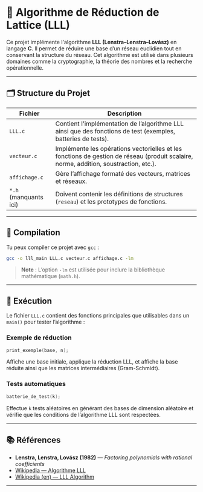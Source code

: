 # 📐 Algorithme de Réduction de Lattice (LLL)

Ce projet implémente l'algorithme **LLL (Lenstra–Lenstra–Lovász)** en langage **C**. Il permet de réduire une base d’un réseau euclidien tout en conservant la structure du réseau. Cet algorithme est utilisé dans plusieurs domaines comme la cryptographie, la théorie des nombres et la recherche opérationnelle.

---

## 🗂 Structure du Projet

| Fichier         | Description |
|------------------|-------------|
| `LLL.c`          | Contient l'implémentation de l’algorithme LLL ainsi que des fonctions de test (exemples, batteries de tests). |
| `vecteur.c`      | Implémente les opérations vectorielles et les fonctions de gestion de réseau (produit scalaire, norme, addition, soustraction, etc.). |
| `affichage.c`    | Gère l’affichage formaté des vecteurs, matrices et réseaux. |
| `*.h` (manquants ici) | Doivent contenir les définitions de structures (`reseau`) et les prototypes de fonctions. |

---

## 🔧 Compilation

Tu peux compiler ce projet avec `gcc` :

```bash
gcc -o lll_main LLL.c vecteur.c affichage.c -lm
```

> **Note** : L’option `-lm` est utilisée pour inclure la bibliothèque mathématique (`math.h`).

---

## 🚀 Exécution

Le fichier `LLL.c` contient des fonctions principales que utilisables dans un `main()` pour tester l’algorithme :

### Exemple de réduction

```c
print_exemple(base, n);
```

Affiche une base initiale, applique la réduction LLL, et affiche la base réduite ainsi que les matrices intermédiaires (Gram-Schmidt).

### Tests automatiques

```c
batterie_de_test(k);
```

Effectue `k` tests aléatoires en générant des bases de dimension aléatoire et vérifie que les conditions de l’algorithme LLL sont respectées.

---

## 📚 Références

- **Lenstra, Lenstra, Lovász (1982)** — *Factoring polynomials with rational coefficients*
- [Wikipedia — Algorithme LLL](https://fr.wikipedia.org/wiki/Algorithme_LLL)
- [Wikipedia (en) — LLL Algorithm](https://en.wikipedia.org/wiki/Lenstra–Lenstra–Lovász_lattice_basis_reduction_algorithm)

---
